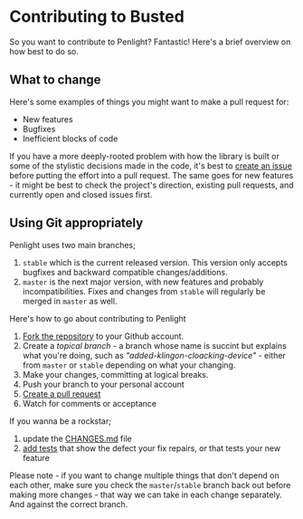 Contributing to Busted
======================

So you want to contribute to Penlight? Fantastic! Here's a brief overview on
how best to do so.

## What to change

Here's some examples of things you might want to make a pull request for:

* New features
* Bugfixes
* Inefficient blocks of code

If you have a more deeply-rooted problem with how the library is built or some
of the stylistic decisions made in the code, it's best to
[create an issue](https://github.com/stevedonovan/Penlight/issues) before putting
the effort into a pull request. The same goes for new features - it might be
best to check the project's direction, existing pull requests, and currently open
and closed issues first.

## Using Git appropriately
Penlight uses two main branches;

1. `stable` which is the current released version. This version only accepts bugfixes and backward compatible changes/additions. 
1. `master` is the next major version, with new features and probably incompatibilities. Fixes and changes from `stable` will regularly be merged in `master` as well.

Here's how to go about contributing to Penlight

1. [Fork the repository](https://github.com/stevedonovan/Penlight/fork_select) to
your Github account.
2. Create a *topical branch* - a branch whose name is succint but explains what
you're doing, such as _"added-klingon-cloacking-device"_ - either from `master` or `stable` depending on what your changing.
3. Make your changes, committing at logical breaks.
4. Push your branch to your personal account
5. [Create a pull request](https://help.github.com/articles/using-pull-requests)
6. Watch for comments or acceptance

If you wanna be a rockstar;

1. update the [CHANGES.md](https://github.com/stevedonovan/Penlight/blob/master/CHANGES.md) file
1. [add tests](https://github.com/stevedonovan/Penlight/tree/master/tests) that show the defect your fix repairs, or that tests your new feature

Please note - if you want to change multiple things that don't depend on each
other, make sure you check the `master`/`stable` branch back out before making more
changes - that way we can take in each change separately. And against the correct branch.

